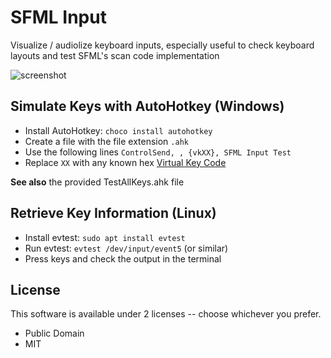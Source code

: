# SFML Input

Visualize / audiolize keyboard inputs, especially useful to check keyboard layouts and test SFML's scan code implementation

![screenshot](https://user-images.githubusercontent.com/920861/143625819-cddbb490-b68e-4453-b900-26f69ea3a671.png)

## Simulate Keys with AutoHotkey (Windows)

- Install AutoHotkey: `choco install autohotkey`
- Create a file with the file extension `.ahk`
- Use the following lines `ControlSend, , {vkXX}, SFML Input Test`
- Replace `XX` with any known hex [Virtual Key Code](https://docs.microsoft.com/en-us/windows/win32/inputdev/virtual-key-codes)

**See also** the provided TestAllKeys.ahk file

## Retrieve Key Information (Linux)

- Install evtest: `sudo apt install evtest`
- Run evtest: `evtest /dev/input/event5` (or similar)
- Press keys and check the output in the terminal

## License

This software is available under 2 licenses -- choose whichever you prefer.

- Public Domain
- MIT
